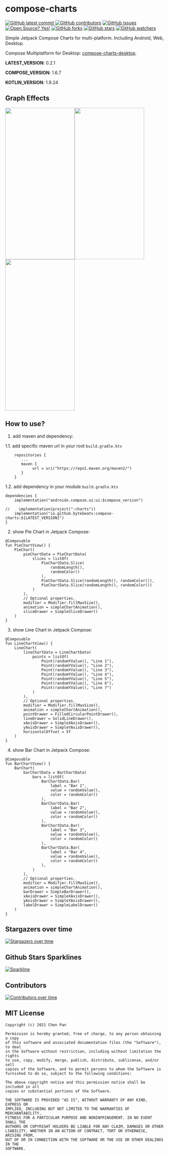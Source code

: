 # compose-charts

[![GitHub latest commit](https://badgen.net/github/last-commit/bytebeats/compose-charts)](https://github.com/bytebeats/compose-charts/commit/)
[![GitHub contributors](https://img.shields.io/github/contributors/bytebeats/compose-charts.svg)](https://github.com/bytebeats/compose-charts/graphs/contributors/)
[![GitHub issues](https://img.shields.io/github/issues/bytebeats/compose-charts.svg)](https://github.com/bytebeats/compose-charts/issues/)
[![Open Source? Yes!](https://badgen.net/badge/Open%20Source%20%3F/Yes%21/blue?icon=github)](https://github.com/bytebeats/compose-charts/)
[![GitHub forks](https://img.shields.io/github/forks/bytebeats/compose-charts.svg?style=social&label=Fork&maxAge=2592000)](https://github.com/bytebeats/compose-charts/network/)
[![GitHub stars](https://img.shields.io/github/stars/bytebeats/compose-charts.svg?style=social&label=Star&maxAge=2592000)](https://github.com/bytebeats/compose-charts/stargazers/)
[![GitHub watchers](https://img.shields.io/github/watchers/bytebeats/compose-charts.svg?style=social&label=Watch&maxAge=2592000)](https://github.com/bytebeats/compose-charts/watchers/)

Simple Jetpack Compose Charts for multi-platform. Including Android, Web, Desktop.

Compose Multiplatform for Desktop: [compose-charts-desktop](https://github.com/bytebeats/compose-charts-desktop).

**LATEST_VERSION**: 0.2.1

**COMPOSE_VERSION**: 1.6.7

**KOTLIN_VERSION**: 1.9.24

## Graph Effects

<img src="/arts/pie_chart.gif" width="220" height="480"/><img src="/arts/line_chart.gif" width="220" height="480"/><img src="/arts/bar_chart.gif" width="220" height="480"/>

## How to use?

1. add maven and dependency:

1.1. add specific maven url in your root `build.gradle.kts`

```
    repositories {
       ...
       maven {
            url = uri("https://repo1.maven.org/maven2/")
       }
    }
```

1.2. add dependency in your module `build.gradle.kts`

```
dependencies {
    implementation("androidx.compose.ui:ui:$compose_version")

//    implementation(project(":charts"))
    implementation("io.github.bytebeats:compose-charts:${LATEST_VERSION}")
}
```

2. show Pie Chart in Jetpack Compose:

```
@Composable
fun PieChartView() {
    PieChart(
        pieChartData = PieChartData(
            slices = listOf(
                PieChartData.Slice(
                    randomLength(),
                    randomColor()
                ),
                PieChartData.Slice(randomLength(), randomColor()),
                PieChartData.Slice(randomLength(), randomColor())
            )
        ),
        // Optional properties.
        modifier = Modifier.fillMaxSize(),
        animation = simpleChartAnimation(),
        sliceDrawer = SimpleSliceDrawer()
    )
}
```

3. show Line Chart in Jetpack Compose:

```
@Composable
fun LineChartView() {
    LineChart(
        lineChartData = LineChartData(
            points = listOf(
                Point(randomYValue(), "Line 1"),
                Point(randomYValue(), "Line 2"),
                Point(randomYValue(), "Line 3"),
                Point(randomYValue(), "Line 4"),
                Point(randomYValue(), "Line 5"),
                Point(randomYValue(), "Line 6"),
                Point(randomYValue(), "Line 7")
            )
        ),
        // Optional properties.
        modifier = Modifier.fillMaxSize(),
        animation = simpleChartAnimation(),
        pointDrawer = FilledCircularPointDrawer(),
        lineDrawer = SolidLineDrawer(),
        xAxisDrawer = SimpleXAxisDrawer(),
        yAxisDrawer = SimpleYAxisDrawer(),
        horizontalOffset = 5f
    )
}
```

4. show Bar Chart in Jetpack Compose:

```
@Composable
fun BarChartView() {
    BarChart(
        barChartData = BarChartData(
            bars = listOf(
                BarChartData.Bar(
                    label = "Bar 1",
                    value = randomValue(),
                    color = randomColor()
                ),
                BarChartData.Bar(
                    label = "Bar 2",
                    value = randomValue(),
                    color = randomColor()
                ),
                BarChartData.Bar(
                    label = "Bar 3",
                    value = randomValue(),
                    color = randomColor()
                ),
                BarChartData.Bar(
                    label = "Bar 4",
                    value = randomValue(),
                    color = randomColor()
                ),
            )
        ),
        // Optional properties.
        modifier = Modifier.fillMaxSize(),
        animation = simpleChartAnimation(),
        barDrawer = SimpleBarDrawer(),
        xAxisDrawer = SimpleXAxisDrawer(),
        yAxisDrawer = SimpleYAxisDrawer(),
        labelDrawer = SimpleLabelDrawer()
    ) 
}
```
## Stargazers over time

[![Stargazers over time](https://starchart.cc/bytebeats/compose-charts.svg)](https://starchart.cc/bytebeats/compose-charts)

## Github Stars Sparklines

[![Sparkline](https://stars.medv.io/bytebeats/compose-charts.svg)](https://stars.medv.io/bytebeats/compose-charts)

## Contributors

[![Contributors over time](https://contributor-graph-api.apiseven.com/contributors-svg?chart=contributorOverTime&repo=bytebeats/compose-charts)](https://www.apiseven.com/en/contributor-graph?chart=contributorOverTime&repo=bytebeats/compose-charts)

## MIT License

    Copyright (c) 2021 Chen Pan

    Permission is hereby granted, free of charge, to any person obtaining a copy
    of this software and associated documentation files (the "Software"), to deal
    in the Software without restriction, including without limitation the rights
    to use, copy, modify, merge, publish, distribute, sublicense, and/or sell
    copies of the Software, and to permit persons to whom the Software is
    furnished to do so, subject to the following conditions:

    The above copyright notice and this permission notice shall be included in all
    copies or substantial portions of the Software.

    THE SOFTWARE IS PROVIDED "AS IS", WITHOUT WARRANTY OF ANY KIND, EXPRESS OR
    IMPLIED, INCLUDING BUT NOT LIMITED TO THE WARRANTIES OF MERCHANTABILITY,
    FITNESS FOR A PARTICULAR PURPOSE AND NONINFRINGEMENT. IN NO EVENT SHALL THE
    AUTHORS OR COPYRIGHT HOLDERS BE LIABLE FOR ANY CLAIM, DAMAGES OR OTHER
    LIABILITY, WHETHER IN AN ACTION OF CONTRACT, TORT OR OTHERWISE, ARISING FROM,
    OUT OF OR IN CONNECTION WITH THE SOFTWARE OR THE USE OR OTHER DEALINGS IN THE
    SOFTWARE.
